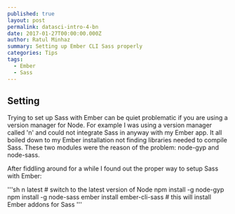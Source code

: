 ```yaml
---
published: true
layout: post
permalink: datasci-intro-4-bn
date: 2017-01-27T00:00:00.000Z
author: Ratul Minhaz
summary: Setting up Ember CLI Sass properly
categories: Tips
tags:
  - Ember
  - Sass
---
```

## Setting

Trying to set up Sass with Ember can be quiet problematic if you are using a version manager for Node. For example I was using a version manager called 'n' and could not integrate Sass in anyway with my Ember app. It all boiled down to my Ember installation not finding libraries needed to compile Sass. These two modules were the reason of the problem: node-gyp and node-sass.

After fiddling around for a while I found out the proper way to setup Sass with Ember:

'''sh
n latest						# switch to the latest version of Node
npm install -g node-gyp
npm install -g node-sass
ember install ember-cli-sass	# this will install Ember addons for Sass
'''
